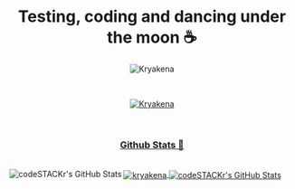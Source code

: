 <h1 align="center">Testing, coding and dancing under the moon ☕</h1>

<p align="center"><img src="https://github.com/user-attachments/assets/45b1770f-6a3f-4808-988f-e89ee7af96b3" alt="Kryakena" style="max-width: 100%;"></p>
</br>
<p align="center"><a href="https://github.com/ashutosh00710/github-readme-activity-graph"><img src="https://github-readme-activity-graph.vercel.app/graph?username=Kryakena&amp;radius=16&amp;theme=react&amp;area=true&amp;order=5" alt="Kryakena" style="max-width: 100%;"></p>
</br>
<h3 align="center">Github Stats 🍄</h3>  
</br>
  <img align="center" src="https://github-profile-trophy.vercel.app/?username=Kryakena&amp;theme=dracula&amp;column=-1&amp;row=1&amp;margin-w=8&amp;margin-h=8&amp;no-bg=false&amp;no-frame=false&amp;order=4" alt="kryakena">
  <img align="left" alt="codeSTACKr's GitHub Stats" src="https://github-readme-stats.vercel.app/api?username=kryakena&theme=tokyonight"> 
  <img align="center" alt="codeSTACKr's GitHub Stats" src="https://github-readme-stats.vercel.app/api/top-langs/?username=kryakena&layout=compact">
</br>
